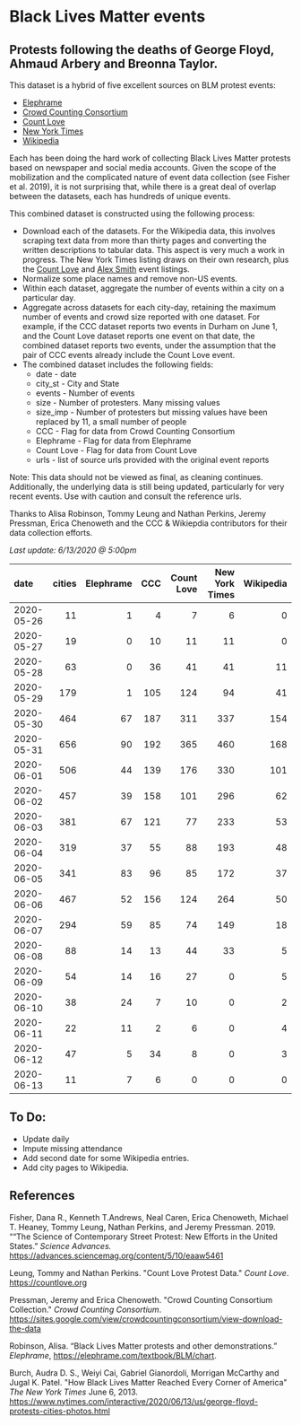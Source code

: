 # Black Lives Matter events
## Protests following the deaths of George Floyd, Ahmaud Arbery and Breonna Taylor.


This dataset is a hybrid of five excellent sources on BLM protest events:   
* [Elephrame](https://elephrame.com/textbook/BLM/chart)   
* [Crowd Counting Consortium](https://sites.google.com/view/crowdcountingconsortium/view-download-the-data?authuser=0)  
* [Count Love](https://countlove.org)
* [New York Times](https://www.nytimes.com/interactive/2020/06/13/us/george-floyd-protests-cities-photos.html)
* [Wikipedia](https://en.wikipedia.org/wiki/List_of_George_Floyd_protests_in_the_United_States)

Each has been doing the hard work of collecting Black Lives Matter protests based on newspaper and social media accounts. Given the scope of the mobilization and the complicated nature of event data collection (see Fisher et al. 2019), it is not surprising that, while there is a great deal of overlap between the datasets, each has hundreds of unique events.

This combined dataset is constructed using the following process:   
* Download each of the datasets.  For the Wikipedia data, this involves scraping text data from more than thirty pages and converting the written descriptions to tabular data. This aspect is very much a work in progress.  The New York Times listing draws on their own research, plus the [Count Love](https://countlove.org) and [Alex Smith](https://www.creosotemaps.com/blm2020/) event listings.
* Normalize some place names and remove non-US events.  
* Within each dataset, aggregate the number of events within a city on a particular day.   
* Aggregate across datasets for each city-day, retaining the maximum number of events and crowd size reported with one dataset. For example, if the CCC dataset reports two events in Durham on June 1, and the Count Love dataset reports one event on that date, the combined dataset reports two events, under the assumption that the pair of CCC events already include the  Count Love event.   
* The combined dataset includes the following fields:   
   * date - date    
   * city_st - City and State    
   * events - Number of events   
   * size - Number of protesters. Many missing values   
   * size_imp - Number of protesters but missing values have been replaced by 11, a small number of people   
   * CCC - Flag for data from Crowd Counting Consortium   
   * Elephrame - Flag for data from Elephrame   
   * Count Love    - Flag for data from Count Love    
   * urls - list of source urls provided with the original event reports   

Note: This data should not be viewed as final, as cleaning continues. Additionally, the underlying data is still being updated, particularly for very recent events. Use with caution and consult the reference urls.

Thanks to Alisa Robinson,  Tommy Leung and Nathan Perkins, Jeremy Pressman, Erica Chenoweth and the CCC & Wikiepdia contributors for their data collection efforts.

_Last update: 6/13/2020 @ 5:00pm_



| date       |   cities |   Elephrame |   CCC |   Count Love |   New York Times |   Wikipedia |
|:-----------|---------:|------------:|------:|-------------:|-----------------:|------------:|
| 2020-05-26 |       11 |           1 |     4 |            7 |                6 |           0 |
| 2020-05-27 |       19 |           0 |    10 |           11 |               11 |           0 |
| 2020-05-28 |       63 |           0 |    36 |           41 |               41 |          11 |
| 2020-05-29 |      179 |           1 |   105 |          124 |               94 |          41 |
| 2020-05-30 |      464 |          67 |   187 |          311 |              337 |         154 |
| 2020-05-31 |      656 |          90 |   192 |          365 |              460 |         168 |
| 2020-06-01 |      506 |          44 |   139 |          176 |              330 |         101 |
| 2020-06-02 |      457 |          39 |   158 |          101 |              296 |          62 |
| 2020-06-03 |      381 |          67 |   121 |           77 |              233 |          53 |
| 2020-06-04 |      319 |          37 |    55 |           88 |              193 |          48 |
| 2020-06-05 |      341 |          83 |    96 |           85 |              172 |          37 |
| 2020-06-06 |      467 |          52 |   156 |          124 |              264 |          50 |
| 2020-06-07 |      294 |          59 |    85 |           74 |              149 |          18 |
| 2020-06-08 |       88 |          14 |    13 |           44 |               33 |           5 |
| 2020-06-09 |       54 |          14 |    16 |           27 |                0 |           5 |
| 2020-06-10 |       38 |          24 |     7 |           10 |                0 |           2 |
| 2020-06-11 |       22 |          11 |     2 |            6 |                0 |           4 |
| 2020-06-12 |       47 |           5 |    34 |            8 |                0 |           3 |
| 2020-06-13 |       11 |           7 |     6 |            0 |                0 |           0 |


## To Do:
* Update daily
* Impute missing attendance
* Add second date for some Wikipedia entries.
* Add city pages to Wikipedia.


## References

Fisher, Dana R., Kenneth T.Andrews, Neal Caren, Erica Chenoweth, Michael T. Heaney, Tommy Leung, Nathan Perkins, and Jeremy Pressman.   2019. ““The Science of Contemporary Street Protest: New Efforts in the United States.” *Science Advances.* https://advances.sciencemag.org/content/5/10/eaaw5461


Leung, Tommy and Nathan Perkins. "Count Love Protest Data." *Count Love*. https://countlove.org

Pressman, Jeremy and Erica Chenoweth. "Crowd Counting Consortium Collection." *Crowd Counting Consortium*. https://sites.google.com/view/crowdcountingconsortium/view-download-the-data

Robinson, Alisa. “Black Lives Matter protests and other demonstrations.” *Elephrame*, https://elephrame.com/textbook/BLM/chart.

Burch, Audra D. S., Weiyi Cai, Gabriel Gianordoli, Morrigan McCarthy and Jugal K. Patel. "How Black Lives Matter Reached Every Corner of America" _The New York Times_ June 6, 2013. https://www.nytimes.com/interactive/2020/06/13/us/george-floyd-protests-cities-photos.html
